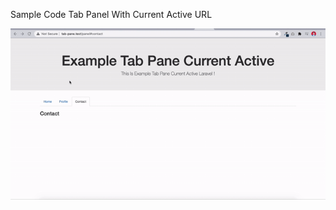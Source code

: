 Sample Code
Tab Panel 
With Current Active URL

![GitHub Logo](/public/Tab-pane-current-active.gif)
